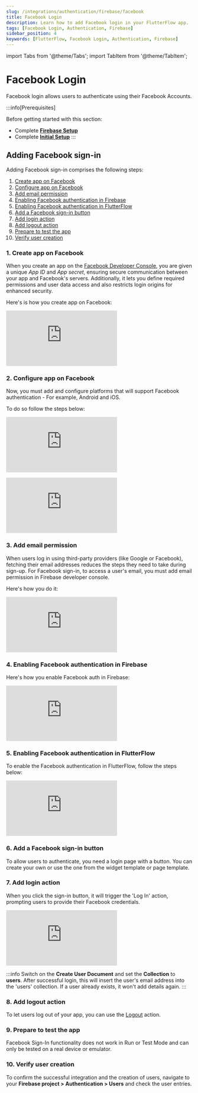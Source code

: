 ```yaml
---
slug: /integrations/authentication/firebase/facebook
title: Facebook Login
description: Learn how to add Facebook login in your FlutterFlow app.
tags: [Facebook Login, Authentication, Firebase]
sidebar_position: 4
keywords: [FlutterFlow, Facebook Login, Authentication, Firebase]
---
```


import Tabs from '@theme/Tabs';
import TabItem from '@theme/TabItem';

# Facebook Login

Facebook login allows users to authenticate using their Facebook Accounts.


:::info[Prerequisites]

Before getting started with this section:

- Complete [**Firebase Setup**](../../firebase/connect-to-firebase-setup.md)
- Complete [**Initial Setup**](auth-initial-setup.md)
:::

## Adding Facebook sign-in

Adding Facebook sign-in comprises the following steps:

1. [Create app on Facebook](#1-create-app-on-facebook)
2. [Configure app on Facebook](#2-configure-app-on-facebook)
3. [Add email permission](#3-add-email-permission)
4. [Enabling Facebook authentication in Firebase](#4-enabling-facebook-authentication-in-firebase)
5. [Enabling Facebook authentication in FlutterFlow](#5-enabling-facebook-authentication-in-flutterflow)
6. [Add a Facebook sign-in button](#6-add-a-facebook-sign-in-button)
7. [Add login action](#7-add-login-action)
8. [Add logout action](#8-add-logout-action)
9. [Prepare to test the app](#9-prepare-to-test-the-app)
10. [Verify user creation](#10-verify-user-creation)

### 1. Create app on Facebook

When you create an app on the [Facebook Developer Console](https://developers.facebook.com/), you are given a unique *App ID* and *App secret*, ensuring secure communication between your app and Facebook's servers. Additionally, it lets you define required permissions and user data access and also restricts login origins for enhanced security.

Here's is how you create app on Facebook:
<div style={{
    position: 'relative',
    paddingBottom: 'calc(56.67989417989418% + 41px)', // Keeps the aspect ratio and additional padding
    height: 0,
    width: '100%'}}>
    <iframe 
        src="https://demo.arcade.software/e6gys6yiCM1xiUNLBHdD?embed&show_copy_link=true"
        title=""
        style={{
            position: 'absolute',
            top: 0,
            left: 0,
            width: '100%',
            height: '100%',
            colorScheme: 'light'
        }}
        frameborder="0"
        loading="lazy"
        webkitAllowFullScreen
        mozAllowFullScreen
        allowFullScreen
        allow="clipboard-write">
    </iframe>
</div>
<p></p>

### 2. Configure app on Facebook

Now, you must add and configure platforms that will support Facebook authentication - For example, Android and iOS.

To do so follow the steps below:

<Tabs>
<TabItem value="1" label="Configure Android App" default>
<div style={{
    position: 'relative',
    paddingBottom: 'calc(56.67989417989418% + 41px)', // Keeps the aspect ratio and additional padding
    height: 0,
    width: '100%'}}>
    <iframe 
        src="https://demo.arcade.software/96Nf3RC4DAW1kOvdZ7yA?embed&show_copy_link=true"
        title=""
        style={{
            position: 'absolute',
            top: 0,
            left: 0,
            width: '100%',
            height: '100%',
            colorScheme: 'light'
        }}
        frameborder="0"
        loading="lazy"
        webkitAllowFullScreen
        mozAllowFullScreen
        allowFullScreen
        allow="clipboard-write">
    </iframe>
</div>
<p></p>
</TabItem>
<TabItem value="2" label="Configure iOS App">
<div style={{
    position: 'relative',
    paddingBottom: 'calc(56.67989417989418% + 41px)', // Keeps the aspect ratio and additional padding
    height: 0,
    width: '100%'}}>
    <iframe 
        src="https://demo.arcade.software/wiYI8lcR2fTZ7EfSLR1S?embed&show_copy_link=true"
        title=""
        style={{
            position: 'absolute',
            top: 0,
            left: 0,
            width: '100%',
            height: '100%',
            colorScheme: 'light'
        }}
        frameborder="0"
        loading="lazy"
        webkitAllowFullScreen
        mozAllowFullScreen
        allowFullScreen
        allow="clipboard-write">
    </iframe>
</div>
<p></p>
</TabItem>
</Tabs>



### 3. Add email permission

When users log in using third-party providers (like Google or Facebook), fetching their email addresses reduces the steps they need to take during sign-up. For Facebook sign-in, to access a user's email, you must add email permission in Firebase developer console.

Here's how you do it:
<div style={{
    position: 'relative',
    paddingBottom: 'calc(56.67989417989418% + 41px)', // Keeps the aspect ratio and additional padding
    height: 0,
    width: '100%'}}>
    <iframe 
        src="https://demo.arcade.software/vqXHHDgwcplEd8uAlRov?embed&show_copy_link=true"
        title=""
        style={{
            position: 'absolute',
            top: 0,
            left: 0,
            width: '100%',
            height: '100%',
            colorScheme: 'light'
        }}
        frameborder="0"
        loading="lazy"
        webkitAllowFullScreen
        mozAllowFullScreen
        allowFullScreen
        allow="clipboard-write">
    </iframe>
</div>
<p></p>


### 4. Enabling Facebook authentication in Firebase

Here's how you enable Facebook auth in Firebase:

<div style={{
    position: 'relative',
    paddingBottom: 'calc(56.67989417989418% + 41px)', // Keeps the aspect ratio and additional padding
    height: 0,
    width: '100%'}}>
    <iframe 
        src="https://demo.arcade.software/yYIIFNIz6VnggYUX9KXL?embed&show_copy_link=true"
        title=""
        style={{
            position: 'absolute',
            top: 0,
            left: 0,
            width: '100%',
            height: '100%',
            colorScheme: 'light'
        }}
        frameborder="0"
        loading="lazy"
        webkitAllowFullScreen
        mozAllowFullScreen
        allowFullScreen
        allow="clipboard-write">
    </iframe>
</div>
<p></p>

### 5. Enabling Facebook authentication in FlutterFlow

To enable the Facebook authentication in FlutterFlow, follow the steps below:

<div style={{
    position: 'relative',
    paddingBottom: 'calc(56.67989417989418% + 41px)', // Keeps the aspect ratio and additional padding
    height: 0,
    width: '100%'}}>
    <iframe 
        src="https://demo.arcade.software/DLMx6pvF6QltUf8edST8?embed&show_copy_link=true"
        title=""
        style={{
            position: 'absolute',
            top: 0,
            left: 0,
            width: '100%',
            height: '100%',
            colorScheme: 'light'
        }}
        frameborder="0"
        loading="lazy"
        webkitAllowFullScreen
        mozAllowFullScreen
        allowFullScreen
        allow="clipboard-write">
    </iframe>
</div>
<p></p>

### 6. Add a Facebook sign-in button

To allow users to authenticate, you need a login page with a button. You can create your own or use the one from the widget template or page template.

### 7. Add login action

When you click the sign-in button, it will trigger the 'Log In' action, prompting users to provide their Facebook credentials.

<div style={{
    position: 'relative',
    paddingBottom: 'calc(56.67989417989418% + 41px)', // Keeps the aspect ratio and additional padding
    height: 0,
    width: '100%'}}>
    <iframe 
        src="https://demo.arcade.software/jexLJMpednsmFGACA0AB?embed&show_copy_link=true"
        title=""
        style={{
            position: 'absolute',
            top: 0,
            left: 0,
            width: '100%',
            height: '100%',
            colorScheme: 'light'
        }}
        frameborder="0"
        loading="lazy"
        webkitAllowFullScreen
        mozAllowFullScreen
        allowFullScreen
        allow="clipboard-write">
    </iframe>
</div>
<p></p>

:::info
Switch on the **Create User Document** and set the **Collection** to **users**. After successful login, this will insert the user's email address into the 'users' collection. If a user already exists, it won't add details again.
:::

### 8. Add logout action

To let users log out of your app, you can use the [Logout](../logout-action.md) action.

### 9. Prepare to test the app

Facebook Sign-In functionality does not work in Run or Test Mode and can only be tested on a real device or emulator.

### 10. Verify user creation

To confirm the successful integration and the creation of users, navigate to your **Firebase project > Authentication > Users** and check the user entries.